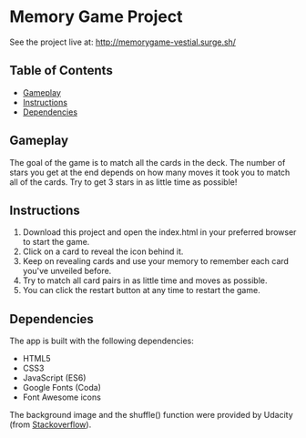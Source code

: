 # Memory Game Project

See the project live at: http://memorygame-vestial.surge.sh/
## Table of Contents

* [Gameplay](#gameplay)
* [Instructions](#instructions)
* [Dependencies](#dependencies)

## Gameplay
The goal of the game is to match all the cards in the deck. The number of stars you get at the end
depends on how many moves it took you to match all of the cards. Try to get 3 stars in as little time
as possible!

## Instructions
1. Download this project and open the index.html in your preferred browser to start the game. 
2. Click on a card to reveal the icon behind it.
3. Keep on revealing cards and use your memory to remember each card you've unveiled before.
4. Try to match all card pairs in as little time and moves as possible. 
4. You can click the restart button at any time to restart the game. 

## Dependencies

The app is built with the following dependencies:
- HTML5
- CSS3
- JavaScript (ES6)
- Google Fonts (Coda)
- Font Awesome icons

The background image and the shuffle() function were provided by Udacity (from [Stackoverflow](http://stackoverflow.com/a/2450976)).

